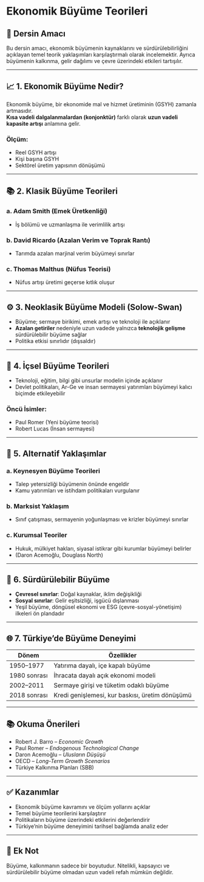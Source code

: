 # Ekonomik Büyüme Teorileri

## 🎯 Dersin Amacı

Bu dersin amacı, ekonomik büyümenin kaynaklarını ve sürdürülebilirliğini açıklayan temel teorik yaklaşımları karşılaştırmalı olarak incelemektir. Ayrıca büyümenin kalkınma, gelir dağılımı ve çevre üzerindeki etkileri tartışılır.

---

## 📈 1. Ekonomik Büyüme Nedir?

Ekonomik büyüme, bir ekonomide mal ve hizmet üretiminin (GSYH) zamanla artmasıdır.  
**Kısa vadeli dalgalanmalardan (konjonktür)** farklı olarak **uzun vadeli kapasite artışı** anlamına gelir.

### Ölçüm:

- Reel GSYH artışı
- Kişi başına GSYH
- Sektörel üretim yapısının dönüşümü

---

## 📚 2. Klasik Büyüme Teorileri

### a. Adam Smith (Emek Üretkenliği)

- İş bölümü ve uzmanlaşma ile verimlilik artışı

### b. David Ricardo (Azalan Verim ve Toprak Rantı)

- Tarımda azalan marjinal verim büyümeyi sınırlar

### c. Thomas Malthus (Nüfus Teorisi)

- Nüfus artışı üretimi geçerse kıtlık oluşur

---

## ⚙️ 3. Neoklasik Büyüme Modeli (Solow-Swan)

- Büyüme; sermaye birikimi, emek artışı ve teknoloji ile açıklanır
- **Azalan getiriler** nedeniyle uzun vadede yalnızca **teknolojik gelişme** sürdürülebilir büyüme sağlar
- Politika etkisi sınırlıdır (dışsaldır)

---

## 🧠 4. İçsel Büyüme Teorileri

- Teknoloji, eğitim, bilgi gibi unsurlar modelin içinde açıklanır
- Devlet politikaları, Ar-Ge ve insan sermayesi yatırımları büyümeyi kalıcı biçimde etkileyebilir

### Öncü İsimler:

- Paul Romer (Yeni büyüme teorisi)
- Robert Lucas (İnsan sermayesi)

---

## 🧪 5. Alternatif Yaklaşımlar

### a. Keynesyen Büyüme Teorileri

- Talep yetersizliği büyümenin önünde engeldir
- Kamu yatırımları ve istihdam politikaları vurgulanır

### b. Marksist Yaklaşım

- Sınıf çatışması, sermayenin yoğunlaşması ve krizler büyümeyi sınırlar

### c. Kurumsal Teoriler

- Hukuk, mülkiyet hakları, siyasal istikrar gibi kurumlar büyümeyi belirler
- (Daron Acemoğlu, Douglass North)

---

## 🌿 6. Sürdürülebilir Büyüme

- **Çevresel sınırlar**: Doğal kaynaklar, iklim değişikliği
- **Sosyal sınırlar**: Gelir eşitsizliği, işgücü dışlanması
- Yeşil büyüme, döngüsel ekonomi ve ESG (çevre-sosyal-yönetişim) ilkeleri ön plandadır

---

## 🌐 7. Türkiye’de Büyüme Deneyimi

| Dönem        | Özellikler                                      |
| ------------ | ----------------------------------------------- |
| 1950–1977    | Yatırıma dayalı, içe kapalı büyüme              |
| 1980 sonrası | İhracata dayalı açık ekonomi modeli             |
| 2002–2011    | Sermaye girişi ve tüketim odaklı büyüme         |
| 2018 sonrası | Kredi genişlemesi, kur baskısı, üretim dönüşümü |

---

## 📚 Okuma Önerileri

- Robert J. Barro – _Economic Growth_
- Paul Romer – _Endogenous Technological Change_
- Daron Acemoğlu – _Ulusların Düşüşü_
- OECD – _Long-Term Growth Scenarios_
- Türkiye Kalkınma Planları (SBB)

---

## ✅ Kazanımlar

- Ekonomik büyüme kavramını ve ölçüm yollarını açıklar
- Temel büyüme teorilerini karşılaştırır
- Politikaların büyüme üzerindeki etkilerini değerlendirir
- Türkiye’nin büyüme deneyimini tarihsel bağlamda analiz eder

---

## 📌 Ek Not

Büyüme, kalkınmanın sadece bir boyutudur. Nitelikli, kapsayıcı ve sürdürülebilir büyüme olmadan uzun vadeli refah mümkün değildir.
